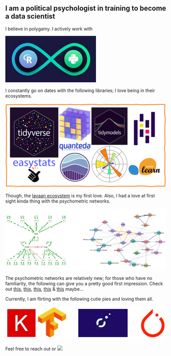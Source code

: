 
## I am a  political psychologist in training to become a data scientist

I believe in polygamy. I actively work with

![polygamy](polygamy.png)

I constantly go on dates with the following libraries; I love being in their ecosystems.

![date](date.png)

Though, the [lavaan ecosystem](https://osf.io/bcy78/) is my first love. Also, I had a love at first sight kinda thing with the psychometric networks. 

![love at first sight](love_at_first_sight.png)

The psychometric networks are relatively new; for those who have no familiarity, the following can give you a pretty good first impression. Check out [this](http://psychosystems.org/files/Literature/NetworkPsychometricsDraft.pdf), [this](https://www.rug.nl/gmw/psychology/expertise-groups/psychometrics-and-statistics/projects/main/main_1_psy_networks-in-psychology_-more-than-a-pretty-picture_?lang=en), [this](http://sachaepskamp.com/Dissertation), [this](https://psych-networks.com/r-packages) & [this](http://psychonetrics.org) maybe...

Currently, I am flirting with the following cutie pies and loving them all.

![flirt](flirt.png)

Feel free to reach out or [![](https://img.shields.io/badge/-Connect-0e76a8?style=plastic&logo=Linkedin&logoColor=white)](https://www.linkedin.com/in/mmuratardag/)
